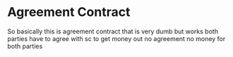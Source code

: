# Agreement Contract

So basically this is agreement contract that is very dumb but works both parties have to agree with sc to get money out no agreement no money for both parties
